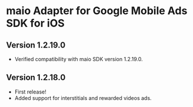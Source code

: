 # maio Adapter for Google Mobile Ads SDK for iOS

## Version 1.2.19.0
- Verified compatibility with maio SDK version 1.2.19.0.

## Version 1.2.18.0
- First release!
- Added support for interstitials and rewarded videos ads.
